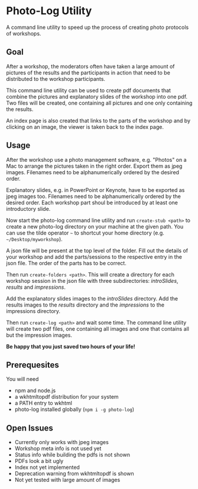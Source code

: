 # Photo-Log Utility

A command line utility to speed up the process of creating photo protocols of
workshops.

## Goal

After a workshop, the moderators often have taken a large amount of pictures
of the results and the participants in action that need to be distributed
to the workshop participants.

This command line utility can be used to create pdf documents that combine
the pictures and explanatory slides of the workshop into one pdf.
Two files will be created, one containing all pictures and one only containing
the results.

An index page is also created that links to the parts of the workshop and by
clicking on an image, the viewer is taken back to the index page.

## Usage

After the workshop use a photo management software, e.g. "Photos" on a Mac
to arrange the pictures taken in the right order. Export them as jpeg images.
Filenames need to be alphanumerically ordered by the desired order.

Explanatory slides, e.g. in PowerPoint or Keynote, have to be exported as jpeg images too. Filenames need to be alphanumerically ordered by the desired order. Each workshop part shoul be introduced by at least one introductory slide.

Now start the photo-log command line utility and run ```create-stub <path>``` to
create a new photo-log directory on your machine at the given path. You can use the tilde operator ```~``` to shortcut your home directory (e.g. ```~/Desktop/myworkshop```).

A json file will be present at the top level of the folder. Fill out the details of
your workshop and add the parts/sessions to the respective entry in the json file. The order of the parts has to be correct.

Then run ```create-folders <path>```. This will create a directory for each workshop
session in the json file with three subdirectories: *introSlides*, *results* and *impressions*.

Add the explanatory slides images to the *introSlides* directory.
Add the results images to the *results* directory and the *impressions* to the impressions directory.

Then run ```create-log <path>``` and wait some time. The command line utility will
create two pdf files, one containing all images and one that contains all but the impression images.

**Be happy that you just saved two hours of your life!**


## Prerequesites

You will need

- npm and node.js
- a wkhtmltopdf distribution for your system
- a PATH entry to wkhtml
- photo-log installed globally (```npm i -g photo-log```)


## Open Issues

- Currently only works with jpeg images
- Workshop meta info is not used yet
- Status info while building the pdfs is not shown
- PDFs look a bit ugly
- Index not yet implemented
- Deprecation warning from wkhtmltopdf is shown
- Not yet tested with large amount of images
